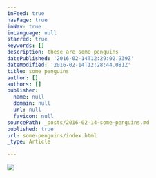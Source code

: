 ```yaml
---
inFeed: true
hasPage: true
inNav: true
inLanguage: null
starred: true
keywords: []
description: these are some penguins
datePublished: '2016-02-14T12:29:02.939Z'
dateModified: '2016-02-14T12:28:44.081Z'
title: some penguins
author: []
authors: []
publisher:
  name: null
  domain: null
  url: null
  favicon: null
sourcePath: _posts/2016-02-14-some-penguins.md
published: true
url: some-penguins/index.html
_type: Article

---
```

![](https://the-grid-user-content.s3-us-west-2.amazonaws.com/ac4d93b5-e061-4995-8c3b-da14806c9942.jpg)